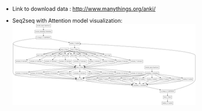 
 - Link to download data : http://www.manythings.org/anki/
 
 - Seq2seq with Attention model visualization:![title](images/model.png)
